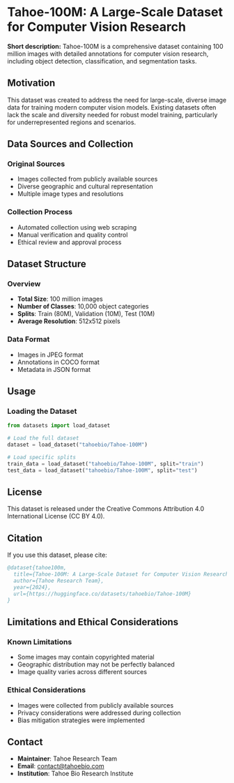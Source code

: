 # Tahoe-100M: A Large-Scale Dataset for Computer Vision Research

**Short description:** Tahoe-100M is a comprehensive dataset containing 100 million images with detailed annotations for computer vision research, including object detection, classification, and segmentation tasks.

## Motivation

This dataset was created to address the need for large-scale, diverse image data for training modern computer vision models. Existing datasets often lack the scale and diversity needed for robust model training, particularly for underrepresented regions and scenarios.

## Data Sources and Collection

### Original Sources
- Images collected from publicly available sources
- Diverse geographic and cultural representation
- Multiple image types and resolutions

### Collection Process
- Automated collection using web scraping
- Manual verification and quality control
- Ethical review and approval process

## Dataset Structure

### Overview
- **Total Size**: 100 million images
- **Number of Classes**: 10,000 object categories
- **Splits**: Train (80M), Validation (10M), Test (10M)
- **Average Resolution**: 512x512 pixels

### Data Format
- Images in JPEG format
- Annotations in COCO format
- Metadata in JSON format

## Usage

### Loading the Dataset
```python
from datasets import load_dataset

# Load the full dataset
dataset = load_dataset("tahoebio/Tahoe-100M")

# Load specific splits
train_data = load_dataset("tahoebio/Tahoe-100M", split="train")
test_data = load_dataset("tahoebio/Tahoe-100M", split="test")
```

## License

This dataset is released under the Creative Commons Attribution 4.0 International License (CC BY 4.0).

## Citation

If you use this dataset, please cite:

```bibtex
@dataset{tahoe100m,
  title={Tahoe-100M: A Large-Scale Dataset for Computer Vision Research},
  author={Tahoe Research Team},
  year={2024},
  url={https://huggingface.co/datasets/tahoebio/Tahoe-100M}
}
```

## Limitations and Ethical Considerations

### Known Limitations
- Some images may contain copyrighted material
- Geographic distribution may not be perfectly balanced
- Image quality varies across different sources

### Ethical Considerations
- Images were collected from publicly available sources
- Privacy considerations were addressed during collection
- Bias mitigation strategies were implemented

## Contact

- **Maintainer**: Tahoe Research Team
- **Email**: contact@tahoebio.com
- **Institution**: Tahoe Bio Research Institute
